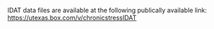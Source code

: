 IDAT data files are available at the following publically available link: https://utexas.box.com/v/chronicstressIDAT
